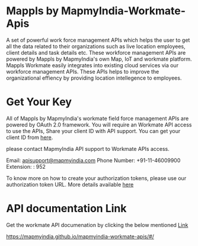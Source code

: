 # Mappls by MapmyIndia-Workmate-Apis
A set of powerful work force management APIs which helps the user to get all the data related to their organizations such as live location employees, client details and task details etc. These workforce management APIs are powered by Mappls by MapmyIndia's own Map, IoT and workmate platform. Mappls Workmate easily integrates into existing cloud services via our workforce management APIs. These APIs helps to improve the organizational effiency by providing location intellegence to employees.

# Get Your Key
All of Mappls by MapmyIndia's workmate field force management APIs are powered by OAuth 2.0 framework. You will require an Workmate API access to use the APIs, Share your client ID with API support. You can get your client ID from [here](https://www.mapmyindia.com/api/dashboard). 

please contact MapmyIndia API support to Workmate APIs access. 

Email: apisupport@mapmyindia.com
Phone Number: +91-11-46009900
Extension: : 952


To know more on how to create your authorization tokens, please use our authorization token URL. More details available [here](https://mapmyindia.com/api/advanced-maps/doc/authentication-api.php)


# API documentation Link

Get the workmate API documenation by clicking the below mentioned [Link](https://mapmyindia.github.io/mapmyindia-workmate-apis/#/)

https://mapmyindia.github.io/mapmyindia-workmate-apis/#/
